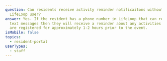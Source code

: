 ```yaml
---
question: Can residents receive activity reminder notificaitons without being a
  LifeLoop user?
answer: Yes. If the resident has a phone number in LifeLoop that can receive
  text messages then they will receive a reminder about any activities that they
  are registered for approximately 1-2 hours prior to the event.
isMobile: false
topics:
  - resident-portal
userTypes:
  - staff
---
```

